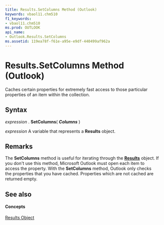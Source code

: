 ```yaml
---
title: Results.SetColumns Method (Outlook)
keywords: vbaol11.chm510
f1_keywords:
- vbaol11.chm510
ms.prod: OUTLOOK
api_name:
- Outlook.Results.SetColumns
ms.assetid: 119ea78f-f61e-a95e-e9df-440499af962a
---
```



# Results.SetColumns Method (Outlook)

Caches certain properties for extremely fast access to those particular properties of an item within the collection. 


## Syntax

 _expression_ . **SetColumns**( **_Columns_** )

 _expression_ A variable that represents a **Results** object.


## Remarks

The  **SetColumns** method is useful for iterating through the **[Results](results-object-outlook.md)** object. If you don't use this method, Microsoft Outlook must open each item to access the property. With the **SetColumns** method, Outlook only checks the properties that you have cached. Properties which are not cached are returned empty.


## See also


#### Concepts


[Results Object](results-object-outlook.md)

